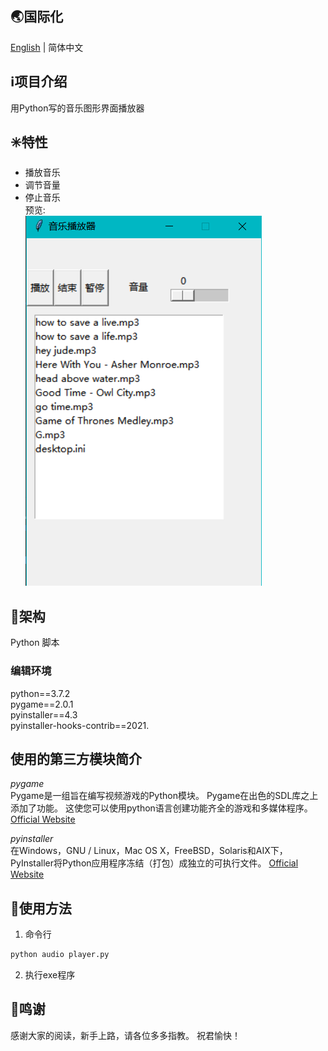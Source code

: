 ## 🌏<span id="国际化"></span>国际化

[English](README.md) | 简体中文

## ℹ️<span id="项目介绍"></span>项目介绍
用Python写的音乐图形界面播放器

## ✳️<span id="Features"></span>特性
* 播放音乐
* 调节音量 
* 停止音乐  
预览:  
![](image\0001.PNG)

## 🍊<span id="Architecture"></span>架构
Python 脚本

### 编辑环境 
python==3.7.2  
pygame==2.0.1  
pyinstaller==4.3  
pyinstaller-hooks-contrib==2021.

## 使用的第三方模块简介 
*pygame*  
Pygame是一组旨在编写视频游戏的Python模块。 Pygame在出色的SDL库之上添加了功能。 这使您可以使用python语言创建功能齐全的游戏和多媒体程序。 
[Official Website](https://www.pygame.org/news)

*pyinstaller*  
在Windows，GNU / Linux，Mac OS X，FreeBSD，Solaris和AIX下，PyInstaller将Python应用程序冻结（打包）成独立的可执行文件。 
[Official Website](https://www.pyinstaller.org/)

## 💎<span id="GettingStarted"></span>使用方法
1. 命令行
```python
python audio player.py
```
2. 执行exe程序

## 👏<span id="Thanks"></span>鸣谢
感谢大家的阅读，新手上路，请各位多多指教。
祝君愉快！

